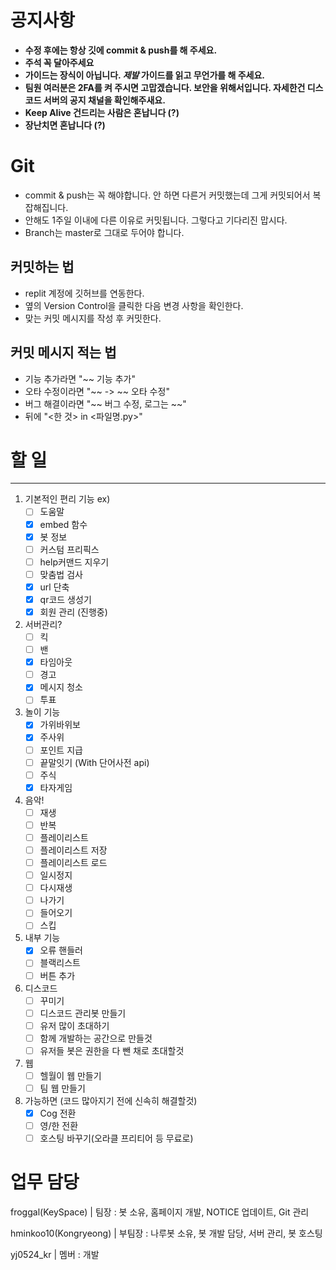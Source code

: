 # 공지사항
- **수정 후에는 항상 깃에 commit & push를 해 주세요.**
- **주석 꼭 달아주세요**
- **가이드는 장식이 아닙니다. *제발* 가이드를 읽고 무언가를 해 주세요.**
- **팀원 여러분은 2FA를 켜 주시면 고맙겠습니다. 보안을 위해서입니다. 자세한건 디스코드 서버의 공지 채널을 확인해주새요.**
- **Keep Alive 건드리는 사람은 혼납니다 (?)**
- **장난치면 혼납니다 (?)**
# Git
- commit & push는 꼭 해야합니다. 안 하면 다른거 커밋했는데 그게 커밋되어서 복잡해집니다.
- 안해도 1주일 이내에 다른 이유로 커밋됩니다. 그렇다고 기다리진 맙시다.
- Branch는 master로 그대로 두어야 합니다.
## 커밋하는 법
- replit 계정에 깃허브를 연동한다.
- 옆의 Version Control을 클릭한 다음 변경 사항을 확인한다.
- 맞는 커밋 메시지를 작성 후 커밋한다.
## 커밋 메시지 적는 법
- 기능 추가라면 "~~ 기능 추가"
- 오타 수정이라면 "~~ -> ~~ 오타 수정"
- 버그 해결이라면 "~~ 버그 수정, 로그는 ~~" 
- 뒤에 "<한 것> in <파일명.py>"


# 할 일

---


1. 기본적인 편리 기능 ex)
    - [ ] 도움말
    - [x] embed 함수
    - [x] 봇 정보
    - [ ] 커스텀 프리픽스
    - [ ] help커맨드 지우기
    - [ ] 맞춤법 검사
    - [x] url 단축
    - [x] qr코드 생성기
    - [x] 회원 관리 (진행중)

2. 서버관리?
    - [ ] 킥
    - [ ] 밴
    - [x] 타임아웃
    - [ ] 경고
    - [x] 메시지 청소
    - [ ] 투표

3. 놀이 기능
    - [x] 가위바위보
    - [x] 주사위
    - [ ] 포인트 지급
    - [ ] 끝말잇기 (With 단어사전 api)
    - [ ] 주식
    - [x] 타자게임

4. 음악!
   - [ ] 재생
   - [ ] 반복
   - [ ] 플레이리스트
   - [ ] 플레이리스트 저장
   - [ ] 플레이리스트 로드
   - [ ] 일시정지
   - [ ] 다시재생
   - [ ] 나가기
   - [ ] 들어오기
   - [ ] 스킵

5. 내부 기능
    - [x] 오류 핸들러
    - [ ] 블랙리스트
    - [ ] 버튼 추가

6. 디스코드
    - [ ] 꾸미기
    - [ ] 디스코드 관리봇 만들기
    - [ ] 유저 많이 초대하기
    - [ ] 함께 개발하는 공간으로 만들것
    - [ ] 유저들 봇은 권한을 다 뺀 채로 초대할것 

7. 웹
    - [ ] 헬월이 웹 만들기
    - [ ] 팀 웹 만들기

7. 가능하면 (코드 많아지기 전에 신속히 해결할것)
    - [x] Cog 전환
    - [ ] 영/한 전환
    - [ ] 호스팅 바꾸기(오라클 프리티어 등 무료로)

# 업무 담당
froggal(KeySpace) | 팀장 : 봇 소유, 홈페이지 개발, NOTICE 업데이트, Git 관리

hminkoo10(Kongryeong) | 부팀장 : 나루봇 소유, 봇 개발 담당, 서버 관리, 봇 호스팅

yj0524_kr | 멤버 : 개발